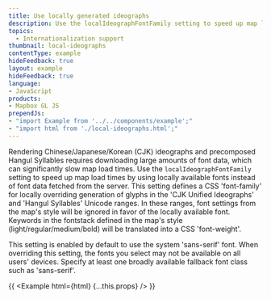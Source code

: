 ```yaml
---
title: Use locally generated ideographs
description: Use the localIdeographFontFamily setting to speed up map load times by using locally available fonts instead of font data fetched from the server.
topics:
  - Internationalization support
thumbnail: local-ideographs
contentType: example
hideFeedback: true
layout: example
hideFeedback: true
language:
- JavaScript
products:
- Mapbox GL JS
prependJs:
- "import Example from '../../components/example';"
- "import html from './local-ideographs.html';"
---
```


Rendering Chinese/Japanese/Korean (CJK) ideographs and precomposed Hangul Syllables requires downloading large amounts of font data, which can significantly slow map load times. Use the `localIdeographFontFamily` setting to speed up map load times by using locally available fonts instead of font data fetched from the server. This setting defines a CSS 'font-family' for locally overriding generation of glyphs in the 'CJK Unified Ideographs' and 'Hangul Syllables' Unicode ranges. In these ranges, font settings from the map's style will be ignored in favor of the locally available font. Keywords in the fontstack defined in the map's style (light/regular/medium/bold) will be translated into a CSS 'font-weight'.

This setting is enabled by default to use the system 'sans-serif' font. When overriding this setting, the fonts you select may not be available on all users' devices. Specify at least one broadly available fallback font class such as 'sans-serif'.

{{ <Example html={html} {...this.props} /> }}
